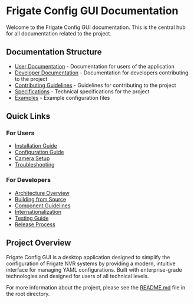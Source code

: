 # Frigate Config GUI Documentation

Welcome to the Frigate Config GUI documentation. This is the central hub for all documentation related to the project.

## Documentation Structure

- [User Documentation](user/README.md) - Documentation for users of the application
- [Developer Documentation](dev/README.md) - Documentation for developers contributing to the project
- [Contributing Guidelines](contributing.md) - Guidelines for contributing to the project
- [Specifications](specifications.md) - Technical specifications for the project
- [Examples](examples/README.md) - Example configuration files

## Quick Links

### For Users
- [Installation Guide](user/installation.md)
- [Configuration Guide](user/configuration.md)
- [Camera Setup](user/cameras.md)
- [Troubleshooting](user/troubleshooting.md)

### For Developers
- [Architecture Overview](dev/architecture.md)
- [Building from Source](dev/building.md)
- [Component Guidelines](dev/components.md)
- [Internationalization](dev/i18n.md)
- [Testing Guide](dev/testing.md)
- [Release Process](dev/release.md)

## Project Overview

Frigate Config GUI is a desktop application designed to simplify the configuration of Frigate NVR systems by providing a modern, intuitive interface for managing YAML configurations. Built with enterprise-grade technologies and designed for users of all technical levels.

For more information about the project, please see the [README.md](../README.md) file in the root directory.